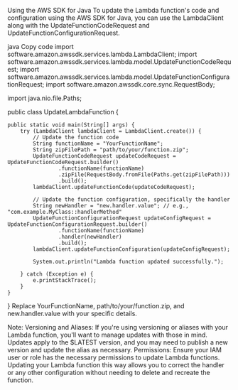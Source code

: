 Using the AWS SDK for Java
To update the Lambda function's code and configuration using the AWS SDK for Java, you can use the LambdaClient along with the UpdateFunctionCodeRequest and UpdateFunctionConfigurationRequest.

java
Copy code
import software.amazon.awssdk.services.lambda.LambdaClient;
import software.amazon.awssdk.services.lambda.model.UpdateFunctionCodeRequest;
import software.amazon.awssdk.services.lambda.model.UpdateFunctionConfigurationRequest;
import software.amazon.awssdk.core.sync.RequestBody;

import java.nio.file.Paths;

public class UpdateLambdaFunction {

    public static void main(String[] args) {
        try (LambdaClient lambdaClient = LambdaClient.create()) {
            // Update the function code
            String functionName = "YourFunctionName";
            String zipFilePath = "path/to/your/function.zip";
            UpdateFunctionCodeRequest updateCodeRequest = UpdateFunctionCodeRequest.builder()
                    .functionName(functionName)
                    .zipFile(RequestBody.fromFile(Paths.get(zipFilePath)))
                    .build();
            lambdaClient.updateFunctionCode(updateCodeRequest);

            // Update the function configuration, specifically the handler
            String newHandler = "new.handler.value"; // e.g., "com.example.MyClass::handlerMethod"
            UpdateFunctionConfigurationRequest updateConfigRequest = UpdateFunctionConfigurationRequest.builder()
                    .functionName(functionName)
                    .handler(newHandler)
                    .build();
            lambdaClient.updateFunctionConfiguration(updateConfigRequest);

            System.out.println("Lambda function updated successfully.");

        } catch (Exception e) {
            e.printStackTrace();
        }
    }
}
Replace YourFunctionName, path/to/your/function.zip, and new.handler.value with your specific details.

Note:
Versioning and Aliases: If you're using versioning or aliases with your Lambda function, you'll want to manage updates with those in mind. Updates apply to the $LATEST version, and you may need to publish a new version and update the alias as necessary.
Permissions: Ensure your IAM user or role has the necessary permissions to update Lambda functions.
Updating your Lambda function this way allows you to correct the handler or any other configuration without needing to delete and recreate the function.